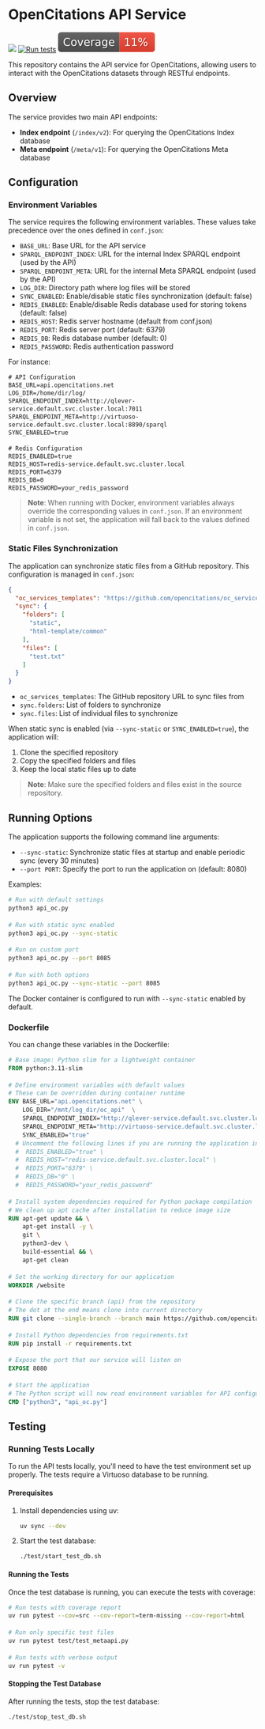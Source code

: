 # OpenCitations API Service

[<img src="https://img.shields.io/badge/powered%20by-OpenCitations-%239931FC?labelColor=2D22DE" />](http://opencitations.net)
[![Run tests](https://github.com/opencitations/oc_api/actions/workflows/run_tests.yml/badge.svg?branch=main)](https://github.com/opencitations/oc_api/actions/workflows/run_tests.yml)
![Coverage](test/coverage-badge.svg)

This repository contains the API service for OpenCitations, allowing users to interact with the OpenCitations datasets through RESTful endpoints.

## Overview

The service provides two main API endpoints:

- **Index endpoint** (`/index/v2`): For querying the OpenCitations Index database
- **Meta endpoint** (`/meta/v1`): For querying the OpenCitations Meta database

## Configuration

### Environment Variables

The service requires the following environment variables. These values take precedence over the ones defined in `conf.json`:

- `BASE_URL`: Base URL for the API service
- `SPARQL_ENDPOINT_INDEX`: URL for the internal Index SPARQL endpoint (used by the API)
- `SPARQL_ENDPOINT_META`: URL for the internal Meta SPARQL endpoint (used by the API)
- `LOG_DIR`: Directory path where log files will be stored
- `SYNC_ENABLED`: Enable/disable static files synchronization (default: false)
- `REDIS_ENABLED`: Enable/disable Redis database used for storing tokens (default: false)
- `REDIS_HOST`: Redis server hostname (default from conf.json)
- `REDIS_PORT`: Redis server port (default: 6379)
- `REDIS_DB`: Redis database number (default: 0)
- `REDIS_PASSWORD`: Redis authentication password

For instance:

```env
# API Configuration
BASE_URL=api.opencitations.net
LOG_DIR=/home/dir/log/
SPARQL_ENDPOINT_INDEX=http://qlever-service.default.svc.cluster.local:7011  
SPARQL_ENDPOINT_META=http://virtuoso-service.default.svc.cluster.local:8890/sparql
SYNC_ENABLED=true

# Redis Configuration
REDIS_ENABLED=true
REDIS_HOST=redis-service.default.svc.cluster.local
REDIS_PORT=6379
REDIS_DB=0
REDIS_PASSWORD=your_redis_password
```

> **Note**: When running with Docker, environment variables always override the corresponding values in `conf.json`. If an environment variable is not set, the application will fall back to the values defined in `conf.json`.

### Static Files Synchronization

The application can synchronize static files from a GitHub repository. This configuration is managed in `conf.json`:

```json
{
  "oc_services_templates": "https://github.com/opencitations/oc_services_templates",
  "sync": {
    "folders": [
      "static",
      "html-template/common"
    ],
    "files": [
      "test.txt"
    ]
  }
}
```

- `oc_services_templates`: The GitHub repository URL to sync files from
- `sync.folders`: List of folders to synchronize
- `sync.files`: List of individual files to synchronize

When static sync is enabled (via `--sync-static` or `SYNC_ENABLED=true`), the application will:
1. Clone the specified repository
2. Copy the specified folders and files
3. Keep the local static files up to date

> **Note**: Make sure the specified folders and files exist in the source repository.

## Running Options

The application supports the following command line arguments:

- `--sync-static`: Synchronize static files at startup and enable periodic sync (every 30 minutes)
- `--port PORT`: Specify the port to run the application on (default: 8080)

Examples:
```bash
# Run with default settings
python3 api_oc.py

# Run with static sync enabled
python3 api_oc.py --sync-static

# Run on custom port
python3 api_oc.py --port 8085

# Run with both options
python3 api_oc.py --sync-static --port 8085
```

The Docker container is configured to run with `--sync-static` enabled by default.

### Dockerfile

You can change these variables in the Dockerfile:

```dockerfile
# Base image: Python slim for a lightweight container
FROM python:3.11-slim

# Define environment variables with default values
# These can be overridden during container runtime
ENV BASE_URL="api.opencitations.net" \
    LOG_DIR="/mnt/log_dir/oc_api"  \
    SPARQL_ENDPOINT_INDEX="http://qlever-service.default.svc.cluster.local:7011" \
    SPARQL_ENDPOINT_META="http://virtuoso-service.default.svc.cluster.local:8890/sparql" \
    SYNC_ENABLED="true" 
  # Uncomment the following lines if you are running the application in a local development environment or any non-Kubernetes deployment scenario.
  #  REDIS_ENABLED="true" \
  #  REDIS_HOST="redis-service.default.svc.cluster.local" \
  #  REDIS_PORT="6379" \
  #  REDIS_DB="0" \
  #  REDIS_PASSWORD="your_redis_password"

# Install system dependencies required for Python package compilation
# We clean up apt cache after installation to reduce image size
RUN apt-get update && \
    apt-get install -y \
    git \
    python3-dev \
    build-essential && \
    apt-get clean

# Set the working directory for our application
WORKDIR /website

# Clone the specific branch (api) from the repository
# The dot at the end means clone into current directory
RUN git clone --single-branch --branch main https://github.com/opencitations/oc_api .

# Install Python dependencies from requirements.txt
RUN pip install -r requirements.txt

# Expose the port that our service will listen on
EXPOSE 8080

# Start the application
# The Python script will now read environment variables for API configurations
CMD ["python3", "api_oc.py"]
```

## Testing

### Running Tests Locally

To run the API tests locally, you'll need to have the test environment set up properly. The tests require a Virtuoso database to be running.

#### Prerequisites

1. Install dependencies using uv:
   ```bash
   uv sync --dev
   ```

2. Start the test database:
   ```bash
   ./test/start_test_db.sh
   ```

#### Running the Tests

Once the test database is running, you can execute the tests with coverage:

```bash
# Run tests with coverage report
uv run pytest --cov=src --cov-report=term-missing --cov-report=html

# Run only specific test files
uv run pytest test/test_metaapi.py

# Run tests with verbose output
uv run pytest -v
```

#### Stopping the Test Database

After running the tests, stop the test database:

```bash
./test/stop_test_db.sh
```